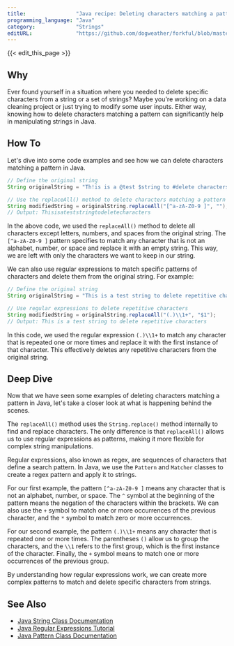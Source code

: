 ```yaml
---
title:                "Java recipe: Deleting characters matching a pattern"
programming_language: "Java"
category:             "Strings"
editURL:              "https://github.com/dogweather/forkful/blob/master/content/en/java/deleting-characters-matching-a-pattern.md"
---
```


{{< edit_this_page >}}

## Why
Ever found yourself in a situation where you needed to delete specific characters from a string or a set of strings? Maybe you're working on a data cleaning project or just trying to modify some user inputs. Either way, knowing how to delete characters matching a pattern can significantly help in manipulating strings in Java.

## How To
Let's dive into some code examples and see how we can delete characters matching a pattern in Java.

```Java
// Define the original string
String originalString = "Th!is is a @test $string to #delete characters";

// Use the replaceAll() method to delete characters matching a pattern
String modifiedString = originalString.replaceAll("[^a-zA-Z0-9 ]", "");
// Output: Thisisateststringtodeletecharacters
```

In the above code, we used the `replaceAll()` method to delete all characters except letters, numbers, and spaces from the original string. The `[^a-zA-Z0-9 ]` pattern specifies to match any character that is not an alphabet, number, or space and replace it with an empty string. This way, we are left with only the characters we want to keep in our string.

We can also use regular expressions to match specific patterns of characters and delete them from the original string. For example:

```Java
// Define the original string
String originalString = "This is a test string to delete repetitive characters";

// Use regular expressions to delete repetitive characters
String modifiedString = originalString.replaceAll("(.)\\1+", "$1");
// Output: This is a test string to delete repetitive characters
```

In this code, we used the regular expression `(.)\\1+` to match any character that is repeated one or more times and replace it with the first instance of that character. This effectively deletes any repetitive characters from the original string.

## Deep Dive
Now that we have seen some examples of deleting characters matching a pattern in Java, let's take a closer look at what is happening behind the scenes.

The `replaceAll()` method uses the `String.replace()` method internally to find and replace characters. The only difference is that `replaceAll()` allows us to use regular expressions as patterns, making it more flexible for complex string manipulations.

Regular expressions, also known as regex, are sequences of characters that define a search pattern. In Java, we use the `Pattern` and `Matcher` classes to create a regex pattern and apply it to strings.

For our first example, the pattern `[^a-zA-Z0-9 ]` means any character that is not an alphabet, number, or space. The `^` symbol at the beginning of the pattern means the negation of the characters within the brackets. We can also use the `+` symbol to match one or more occurrences of the previous character, and the `*` symbol to match zero or more occurrences.

For our second example, the pattern `(.)\\1+` means any character that is repeated one or more times. The parentheses `()` allow us to group the characters, and the `\\1` refers to the first group, which is the first instance of the character. Finally, the `+` symbol means to match one or more occurrences of the previous group.

By understanding how regular expressions work, we can create more complex patterns to match and delete specific characters from strings.

## See Also
- [Java String Class Documentation](https://docs.oracle.com/javase/8/docs/api/java/lang/String.html)
- [Java Regular Expressions Tutorial](https://www.javatpoint.com/java-regex)
- [Java Pattern Class Documentation](https://docs.oracle.com/javase/8/docs/api/java/util/regex/Pattern.html)